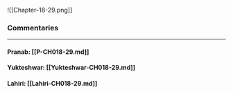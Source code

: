 ![[Chapter-18-29.png]]

### Commentaries

---

#### Pranab: [[P-CH018-29.md]]

#### Yukteshwar: [[Yukteshwar-CH018-29.md]]

#### Lahiri: [[Lahiri-CH018-29.md]]
